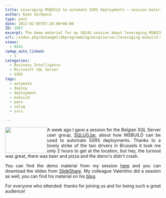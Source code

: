 ```yaml
---
title: Leveraging MSBUILD to automate SSRS deployments – session material
author: Koen Verbeeck
type: post
date: 2013-02-05T07:28:00+00:00
ID: 1967
excerpt: The demo material for my SQLUG session about leveraging MSBUILD to automate SSRS deployments.
url: /index.php/datamgmt/dbprogramming/mssqlserver/leveraging-msbuild-to-automate-ssrs/
views:
  - 9241
rp4wp_auto_linked:
  - 1
categories:
  - Business Intelligence
  - Microsoft SQL Server
  - SSRS
tags:
  - automate
  - deploy
  - deployment
  - msbuild
  - pass
  - sqlug
  - ssrs

---
```

<p style="text-align: justify;">
  <a href="/media/users/koenverbeeck/logo.png?mtime=1358861145"><img style="float: left;" src="/wp-content/uploads/users/koenverbeeck/logo.png?mtime=1358861145" alt="" width="136" height="84" /></a>
</p>

<p style="text-align: justify;">
  A week ago I gave a session for the Belgian SQL Server user group, <a href="http://sqlug.be/">SQLUG.be</a>, about how MSBUILD can be used to automate SSRS deployments. Thanks to a lovely strike of the taxi drivers in Brussels it took me only 2 hours to get at the location, but hey, the turnout was great, there was beer and pizza and the demo's didn't crash.
</p>

<p style="text-align: justify;">
  <span style="text-align: justify;">You can find the demo material from my session <a href="/media/users/koenverbeeck/SQLUG_MSBUILD/MSBUILD_SSRSDeploy_Demos.zip?mtime=1360009782" target="_blank">here</a> and you can download the slides from </span><a style="text-align: justify;" href="http://www.slideshare.net/KoenVerbeeck/sqlug-msbuild-ssrs-deployments">SlideShare</a><span style="text-align: justify;">. My colleague Valentino did a session as well, you can find his material on his </span><a style="text-align: justify;" href="http://blog.hoegaerden.be/2013/01/30/automating-ssrs-deployment-download/">blog</a><span style="text-align: justify;">.</span>
</p>

<p style="text-align: justify;">
  For everyone who attended: thanks for joining us and for being such a great audience!
</p>